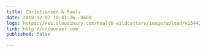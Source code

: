 ```yaml
---
title: Christiansen & Rawls
date: 2018-12-07 10:41:26 -0600
logo: https://res.cloudinary.com/health-wildcatters/image/upload/v1544200894/image.png
link: http://crcounsel.com
published: false

---
```

